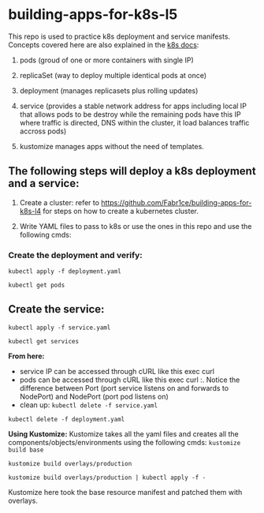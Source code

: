 # building-apps-for-k8s-l5

This repo is used to practice k8s deployment and service manifests. Concepts covered here are also explained in the [k8s docs](https://kubernetes.io/docs/concepts/workloads/):

1. pods (groud of one or more containers with single IP)

2. replicaSet (way to deploy multiple identical pods at once)

3. deployment (manages replicasets plus rolling updates)

4. service (provides a stable network address for apps including local IP that allows pods to be destroy while the remaining pods have this IP where traffic is directed, DNS within the cluster, it load balances traffic accross pods)

5. kustomize manages apps without the need of templates.

## The following steps will deploy a k8s deployment and a service:

1. Create a cluster: refer to https://github.com/Fabr1ce/building-apps-for-k8s-l4 for steps on how to create a kubernetes cluster.

2. Write YAML files to pass to k8s or use the ones in this repo and use the following cmds:

### Create the deployment and verify:
`kubectl apply -f deployment.yaml`

`kubectl get pods`
	

## Create the service:
`kubectl apply -f service.yaml`

`kubectl get services` 
	

**From here:**
- service IP can be accessed through cURL like this exec <outside-pod-name> curl <cluster-ip>
- pods can be accessed through cURL like this exec <outside-pod-name> curl <pod-ip>:<port-in-manifest>. Notice the difference between Port (port service listens on and forwards to NodePort) and NodePort (port pod listens on)
- clean up:
`kubectl delete -f service.yaml`
	
`kubectl delete -f deployment.yaml`

**Using Kustomize:**
Kustomize takes all the yaml files and creates all the components/objects/environments using the following cmds:
`kustomize build base`

`kustomize build overlays/production`

`kustomize build overlays/production | kubectl apply -f -`
	
Kustomize here took the base resource manifest and patched them with overlays.

